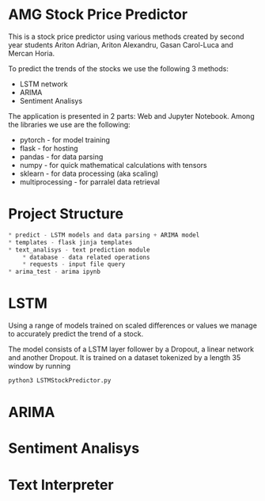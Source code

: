 # AMG Stock Price Predictor

This is a stock price predictor using various methods created by second
year students Ariton Adrian, Ariton Alexandru, Gasan Carol-Luca and Mercan
Horia.

To predict the trends of the stocks we use the following 3 methods:
- LSTM network
- ARIMA
- Sentiment Analisys

The application is presented in 2 parts: Web and Jupyter Notebook.
Among the libraries we use are the following: 
- pytorch - for model training
- flask - for hosting
- pandas - for data parsing
- numpy - for quick mathematical calculations with tensors
- sklearn - for data processing (aka scaling)
- multiprocessing - for parralel data retrieval

# Project Structure

```js
* predict - LSTM models and data parsing + ARIMA model
* templates - flask jinja templates
* text_analisys - text prediction module
    * database - data related operations
    * requests - input file query
* arima_test - arima ipynb
```

# LSTM

Using a range of models trained on scaled differences or values we manage
to accurately predict the trend of a stock.

The model consists of a LSTM layer follower by a Dropout, a linear network and another Dropout. It is trained on a dataset tokenized by a length 35 window by running 

```bash
python3 LSTMStockPredictor.py
```

# ARIMA

# Sentiment Analisys

# Text Interpreter